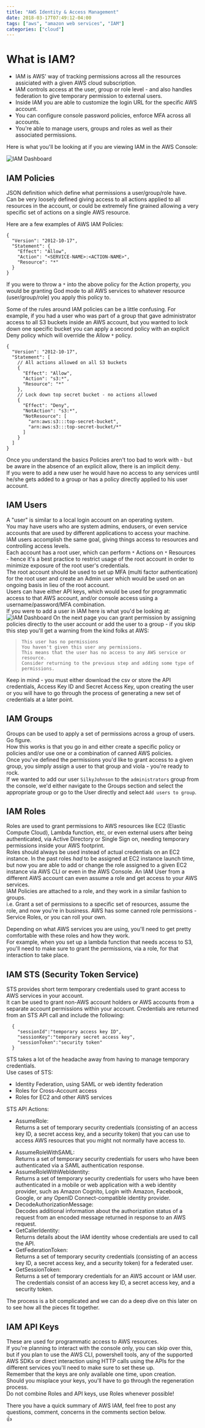 ```yaml
---
title: "AWS Identity & Access Management"
date: 2018-03-17T07:49:12-04:00
tags: ["aws", "amazon web services", "IAM"]
categories: ["cloud"]
---
```



# What is IAM?

* IAM is AWS' way of tracking permissions across all the resources assiciated with a given AWS cloud subscription.
* IAM controls access at the user, group or role level - and also handles federation to give temporary permission to external users.
* Inside IAM you are able to customize the login URL for the specific AWS account.
* You can configure console password policies, enforce MFA across all accounts.
* You're able to manage users, groups and roles as well as their associated permissions.

Here is what you'll be looking at if you are viewing IAM in the AWS Console:
  
![IAM Dashboard](/img/IAMdashboard.png)

## IAM Policies
  JSON definition which define what permissions a user/group/role have.  
  Can be very loosely defined giving access to all actions applied to all resources in the account, or could be extremely fine grained allowing a very specific set of actions on a single AWS resource.
  
  Here are a few examples of AWS IAM Policies:
  ```
  {
    "Version": "2012-10-17",
    "Statement": {
      "Effect": "Allow",
      "Action": "<SERVICE-NAME>:<ACTION-NAME>",    
      "Resource": "*"
    }
  }
  ```

  If you were to throw a `*` into the above policy for the Action property, you would be granting God mode to all AWS services to whatever resource (user/group/role) you apply this policy to.

  Some of the rules around IAM policies can be a little confusing.  For example, if you had a user who was part of a group that gave administrator access to all S3 buckets inside an AWS account, but you wanted to lock down one specific bucket you can apply a second policy with an explicit Deny policy which will override the Allow `*` policy.
  
  ```
  {
    "Version": "2012-10-17",
    "Statement": [
      // All actions allowed on all S3 buckets
      {
        "Effect": "Allow",
        "Action": "s3:*",
        "Resource": "*"
      },
      // Lock down top secret bucket - no actions allowed
      {
        "Effect": "Deny",
        "NotAction": "s3:*",
        "NotResource": [
          "arn:aws:s3:::top-secret-bucket",
          "arn:aws:s3:::top-secret-bucket/*"
        ]
      }
    ]
  }
  ```

  Once you understand the basics Policies aren't too bad to work with - but be aware in the absence of an explicit allow, there is an implicit deny.<br>
  If you were to add a new user he would have no access to any services until he/she gets added to a group or has a policy directly applied to his user account.

## IAM Users
  A "user" is similar to a local login account on an operating system.<br>
  You may have users who are system admins, endusers, or even service accounts that are used by different applications to access your machine.<br>
  IAM users accomplish the same goal, giving things access to resources and controlling access levels.<br>
  Each account has a root user, which can perform `*` Actions on `*` Resources - hence it's a best practice to restrict usage of the root account in order to minimize exposure of the root user's credentials.<br>
  The root account should be used to set up MFA (multi factor authentication) for the root user and create an Admin user which would be used on an ongoing basis in lieu of the root account.<br>
  Users can have either API keys, which would be used for programmatic access to that AWS account, and/or console access using a username/password/MFA combination.<br>
  If you were to add a user in IAM here is what you'd be looking at:
  ![IAM Dashboard](/img/IAMadduser.png)
  On the next page you can grant permission by assigning policies directly to the user account or add the user to a group - if you skip this step you'll get a warning from the kind folks at AWS:
    
  >`This user has no permissions`<br>
  >`You haven't given this user any permissions.`<br>
  >`This means that the user has no access to any AWS service or resource.`<br>
  >`Consider returning to the previous step and adding some type of permissions.`
  
  Keep in mind - you must either download the csv or store the API credentials, Access Key ID and Secret Access Key, upon creating the user or you will have to go through the process of generating a new set of credentials at a later point.

## IAM Groups
  Groups can be used to apply a set of permissions across a group of users. Go figure.<br>
  How this works is that you go in and either create a specific policy or policies and/or use one or a combination of canned AWS policies.<br>
  Once you've defined the permissions you'd like to grant access to a given group, you simply assign a user to that group and viola - you're ready to rock.<br>
  If we wanted to add our user `SilkyJohnson` to the `administrators` group from the console, we'd either navigate to the Groups section and select the appropriate group or go to the User directly and select `Add users to group`.

## IAM Roles
  Roles are used to grant permissions to AWS resources like EC2 (Elastic Compute Cloud), Lambda function, etc, or even external users after being authenticated, via Active Directory or Single Sign on, needing temporary permissions inside your AWS footprint.<br>
  Roles should always be used instead of actual credentials on an EC2 instance.
  In the past roles *had* to be assigned at EC2 instance launch time, but now you are able to add or change the role assigned to a given EC2 instance via AWS CLI or even in the AWS Console.
  An IAM User from a different AWS account can even assume a role and get access to your AWS services.<br>
  IAM Policies are attached to a role, and they work in a similar fashion to groups.<br>
  i.e. Grant a set of permissions to a specific set of resources, assume the role, and now you're in business.
  AWS has some canned role permissions - Service Roles, or you can roll your own. 

  Depending on what AWS services you are using, you'll need to get pretty comfortable with these roles and how they work.<br>
  For example, when you set up a lambda function that needs access to S3, you'll need to make sure to grant the permissions, via a role, for that interaction to take place.

## IAM STS (Security Token Service)
  STS provides short term temporary credentials used to grant access to AWS services in your account.<br>
  It can be used to grant non-AWS account holders or AWS accounts from a separate account permissions within your account.
  Credentials are returned from an STS API call and include the following:
  
```
  {
    "sessionId":"temporary access key ID",
    "sessionKey":"temporary secret access key",
    "sessionToken":"security token"
  }
```

  STS takes a lot of the headache away from having to manage temporary credentials.<br>
  Use cases of STS:
  
  * Identity Federation, using SAML or web identity federation
  * Roles for Cross-Account access
  * Roles for EC2 and other AWS services

  STS API Actions:
    
  * AssumeRole:<br>
    Returns a set of temporary security credentials (consisting of an access key ID, a secret access key, and a security token) that you can use to access AWS resources that you might not normally have access to. 
  
  + AssumeRoleWithSAML:<br>
    Returns a set of temporary security credentials for users who have been authenticated via a SAML authentication response. 
  + AssumeRoleWithWebIdentity:<br>
    Returns a set of temporary security credentials for users who have been authenticated in a mobile or web application with a web identity provider, such as Amazon Cognito, Login with Amazon, Facebook, Google, or any OpenID Connect-compatible identity provider.
  + DecodeAuthorizationMessage:<br>
    Decodes additional information about the authorization status of a request from an encoded message returned in response to an AWS request.
  + GetCallerIdentity:<br>
    Returns details about the IAM identity whose credentials are used to call the API.
  + GetFederationToken:<br>
    Returns a set of temporary security credentials (consisting of an access key ID, a secret access key, and a security token) for a federated user.
  + GetSessionToken:<br>
    Returns a set of temporary credentials for an AWS account or IAM user. 
    The credentials consist of an access key ID, a secret access key, and a security token.
  
  The process is a bit complicated and we can do a deep dive on this later on to see how all the pieces fit together.

## IAM API Keys
  These are used for programmatic access to AWS resources.<br>
  If you're planning to interact with the console only, you can skip over this, but if you plan to use the AWS CLI, powershell tools, any of the supported AWS SDKs or direct interaction using HTTP calls using the APIs for the different services you'll need to make sure to set these up.<br>
  Remember that the keys are only available one time, upon creation.<br>
  Should you misplace your keys, you'll have to go through the regeneration process.<br>
  Do not combine Roles and API keys, use Roles whenever possible!

There you have a quick summary of AWS IAM, feel free to post any questions, comment, concerns in the comments section below.<br>
:thumbsup: